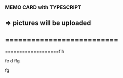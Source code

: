 ### MEMO CARD with TYPESCRIPT
=> pictures will be uploaded
--------------------------
==========================
-
===================f
h

fe
d
ffg

fg
